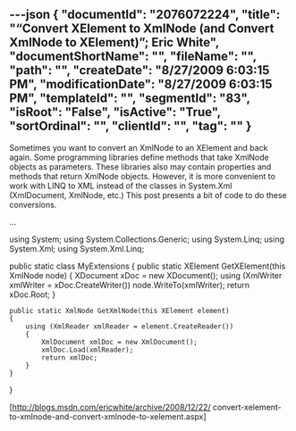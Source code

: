 ---json
{
  "documentId": "2076072224",
  "title": "“Convert XElement to XmlNode (and Convert XmlNode to XElement)”; Eric White",
  "documentShortName": "",
  "fileName": "",
  "path": "",
  "createDate": "8/27/2009 6:03:15 PM",
  "modificationDate": "8/27/2009 6:03:15 PM",
  "templateId": "",
  "segmentId": "83",
  "isRoot": "False",
  "isActive": "True",
  "sortOrdinal": "",
  "clientId": "",
  "tag": ""
}
---

Sometimes you want to convert an XmlNode to an XElement and back again.  Some programming libraries define methods that take XmlNode objects as parameters.  These libraries also may contain properties and methods that return XmlNode objects.  However, it is more convenient to work with LINQ to XML instead of the classes in System.Xml (XmlDocument, XmlNode, etc.)  This post presents a bit of code to do these conversions.

…

using System;
using System.Collections.Generic;
using System.Linq;
using System.Xml;
using System.Xml.Linq;

public static class MyExtensions
{
    public static XElement GetXElement(this XmlNode node)
    {
        XDocument xDoc = new XDocument();
        using (XmlWriter xmlWriter = xDoc.CreateWriter())
            node.WriteTo(xmlWriter);
        return xDoc.Root;
    }

    public static XmlNode GetXmlNode(this XElement element)
    {
        using (XmlReader xmlReader = element.CreateReader())
        {
            XmlDocument xmlDoc = new XmlDocument();
            xmlDoc.Load(xmlReader);
            return xmlDoc;
        }
    }
}

[http://blogs.msdn.com/ericwhite/archive/2008/12/22/
    convert-xelement-to-xmlnode-and-convert-xmlnode-to-xelement.aspx]
